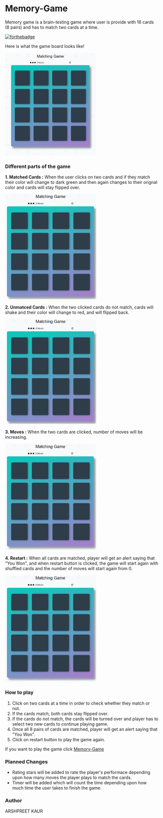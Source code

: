 # Memory-Game
Memory game is a brain-testing game where user is provide with 16 cards (8 pairs) and has to match two cards at a time.

[![forthebadge](https://forthebadge.com/images/badges/made-with-javascript.svg)](https://forthebadge.com)

Here is what the game board looks like!

<img src="img/Captures.png" width="300px">
 

### Different parts of the game

 __1. Matched Cards :__ When the user clicks on two cards and if they match their color will change to dark green and then again changes to their orignal color and cards will stay flipped over.

<img src="img/match.gif" width ="300px">

 __2. Unmatced Cards :__ When the two clicked cards do not match, cards will shake and their color will change to red, and will flipped back.

<img src="img/unmatch.gif" width="300px">

 __3. Moves :__ When the two cards are clicked, number of moves will be increasing.

<img src="img/moves.gif" width="300px">

 __4. Restart :__ When all cards are matched, player will get an alert saying that "You Won", and when restart button is clicked, the game will start again with shuffled cards and the number of moves will start again from 0.

<img src="img/restart.gif" width="300px">

### How to play

1. Click on two cards at a time in order to check whether they match or not.
2. If the cards match, both cards stay flipped over.
3. If the cards do not match, the cards will be turned over and player has to select two new cards to continue playing game.
4. Once all 8 pairs of cards are matched, player will get an alert saying that "You Won".
5. Click on restart button to play the game again.


If you want to play the game click [Memory-Game](https://ampreetarsh.github.io/Memory-Game/)

### Planned Changes

+  Rating stars will be added to rate the player's performace depending upon how many moves the player plays to match the cards.
+  Timer will be added which will count the time depending upon how much time the user takes to finish the game.

### Author
ARSHPREET KAUR








 
